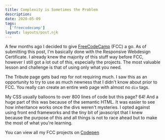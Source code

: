 ```yaml
---
title: Complexity is Sometimes the Problem
description: 
date: 2020-05-09
tags:
  ['freecodecamp']
layout: layouts/post.njk
---
```


A few months ago I decided to give [FreeCodeCamp](https://www.freecodecamp.org/) (FCC) a go. As of submitting this post, I'm basically done with the Responsive Webdesign Certificate. I already knew the majority of this stuff way before FCC, however I still got a lot out of this, especially the projects. The most valuable lesson and challenge is that of using only what you need.

The Tribute page gets bad rep for not requiring much. I saw this as an opportunity to try to use as much newness that I didn't know about prior to FCC. You really can create an entire web page with almost no <code>div</code> tags. 

My CSS usually balloons to over 800 lines of code but this page? 64! And a huge part of this was because of the semantic HTML. It was easier to see how inheritance works once the divs weren't mysteries. I opted against using front end frameworks and the tiny bit of javascript that I knew because the purpose of this and all things is not to race ahead but to make the most of what you're learning. 

You can view all my FCC projects on [Codepen](https://codepen.io/smolcodes)


